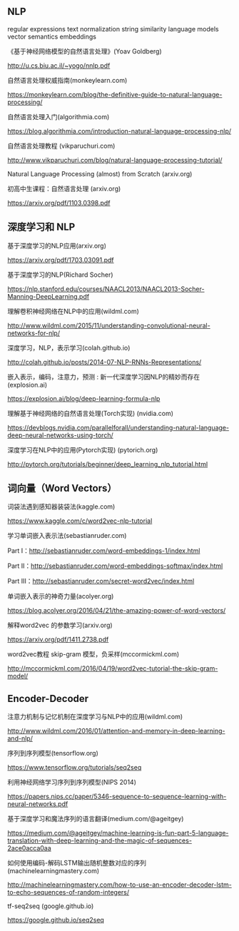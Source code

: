 ## NLP

regular expressions
text normalization
string similarity
language models
vector semantics
embeddings

《基于神经网络模型的自然语言处理》(Yoav Goldberg)

http://u.cs.biu.ac.il/~yogo/nnlp.pdf 

自然语言处理权威指南(monkeylearn.com)

https://monkeylearn.com/blog/the-definitive-guide-to-natural-language-processing/

自然语言处理入门(algorithmia.com)

https://blog.algorithmia.com/introduction-natural-language-processing-nlp/

自然语言处理教程 (vikparuchuri.com)

http://www.vikparuchuri.com/blog/natural-language-processing-tutorial/

Natural Language Processing (almost) from Scratch (arxiv.org)

初高中生课程：自然语言处理 (arxiv.org)

https://arxiv.org/pdf/1103.0398.pdf  

## 深度学习和 NLP

基于深度学习的NLP应用(arxiv.org)

https://arxiv.org/pdf/1703.03091.pdf

基于深度学习的NLP(Richard Socher)

https://nlp.stanford.edu/courses/NAACL2013/NAACL2013-Socher-Manning-DeepLearning.pdf

理解卷积神经网络在NLP中的应用(wildml.com)

http://www.wildml.com/2015/11/understanding-convolutional-neural-networks-for-nlp/

深度学习，NLP，表示学习(colah.github.io)

http://colah.github.io/posts/2014-07-NLP-RNNs-Representations/

嵌入表示，编码，注意力，预测 : 新一代深度学习因NLP的精妙而存在(explosion.ai)

https://explosion.ai/blog/deep-learning-formula-nlp

理解基于神经网络的自然语言处理(Torch实现) (nvidia.com)

https://devblogs.nvidia.com/parallelforall/understanding-natural-language-deep-neural-networks-using-torch/

深度学习在NLP中的应用(Pytorch实现) (pytorich.org)

http://pytorch.org/tutorials/beginner/deep_learning_nlp_tutorial.html

 ## 词向量（Word Vectors）

词袋法遇到感知器装袋法(kaggle.com)

https://www.kaggle.com/c/word2vec-nlp-tutorial

学习单词嵌入表示法(sebastianruder.com)

Part I：http://sebastianruder.com/word-embeddings-1/index.html

Part II：http://sebastianruder.com/word-embeddings-softmax/index.html

Part III：http://sebastianruder.com/secret-word2vec/index.html

单词嵌入表示的神奇力量(acolyer.org)

https://blog.acolyer.org/2016/04/21/the-amazing-power-of-word-vectors/

解释word2vec 的参数学习(arxiv.org)

https://arxiv.org/pdf/1411.2738.pdf

word2vec教程 skip-gram 模型，负采样(mccormickml.com)

http://mccormickml.com/2016/04/19/word2vec-tutorial-the-skip-gram-model/

## Encoder-Decoder

注意力机制与记忆机制在深度学习与NLP中的应用(wildml.com)

http://www.wildml.com/2016/01/attention-and-memory-in-deep-learning-and-nlp/

序列到序列模型(tensorflow.org)

https://www.tensorflow.org/tutorials/seq2seq

利用神经网络学习序列到序列模型(NIPS 2014)

https://papers.nips.cc/paper/5346-sequence-to-sequence-learning-with-neural-networks.pdf

基于深度学习和魔法序列的语言翻译(medium.com/@ageitgey)

https://medium.com/@ageitgey/machine-learning-is-fun-part-5-language-translation-with-deep-learning-and-the-magic-of-sequences-2ace0acca0aa

如何使用编码-解码LSTM输出随机整数对应的序列(machinelearningmastery.com)

http://machinelearningmastery.com/how-to-use-an-encoder-decoder-lstm-to-echo-sequences-of-random-integers/

tf-seq2seq (google.github.io)

https://google.github.io/seq2seq

